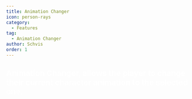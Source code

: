 ```yaml
---
title: Animation Changer
icon: person-rays
category:
  - Features
tag:
  - Animation Changer
author: Schvis
order: 1
---
```


## <span style='color:white;'>Animation Changer, allows the player to change their current character animation to the selected one.</span>